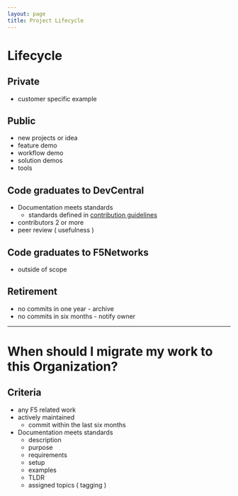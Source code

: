 ```yaml
---
layout: page
title: Project Lifecycle
---
```

# Lifecycle
## Private
- customer specific example

## Public
- new projects or idea
- feature demo
- workflow demo
- solution demos
- tools

## Code graduates to DevCentral
- Documentation meets standards
    - standards defined in [contribution guidelines](#)
- contributors 2 or more
- peer review ( usefulness )

## Code graduates to F5Networks
- outside of scope

## Retirement
 - no commits in one year - archive
 - no commits in six months - notify owner

---
# When should I migrate my work to this Organization?

## Criteria
- any F5 related work
- actively maintained
    - commit within the last six months
- Documentation meets standards
    - description
    - purpose
    - requirements
    - setup
    - examples
    - TLDR
    - assigned topics ( tagging )

